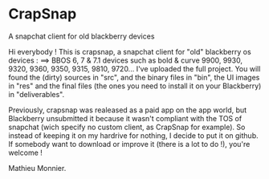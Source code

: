 CrapSnap
========

A snapchat client for old blackberry devices

Hi everybody !
This is crapsnap, a snapchat client for "old" blackberry os devices :
==> BBOS 6, 7 & 7.1 devices such as bold & curve 9900, 9930, 9320, 9360, 9350, 9315, 9810, 9720...
I've uploaded the full project. You will found the (dirty) sources in "src", and the binary files in "bin", 
the UI images in "res" and the final files (the ones you need to install it on your Blackberry) in "deliverables". 

Previously, crapsnap was realeased as a paid app on the app world, but Blackberry unsubmitted it because it wasn't compliant
with the TOS of snapchat (wich specify no custom client, as CrapSnap for example).
So instead of keeping it on my hardrive for nothing, I decide to put it on github.
If somebody want to download or improve it (there is a lot to do !), you're welcome !

Mathieu Monnier.

